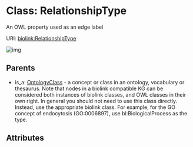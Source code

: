 
# Class: RelationshipType


An OWL property used as an edge label

URI: [biolink:RelationshipType](https://w3id.org/biolink/vocab/RelationshipType)


![img](http://yuml.me/diagram/nofunky;dir:TB/class/[OntologyClass]^-[RelationshipType],[OntologyClass])

## Parents

 *  is_a: [OntologyClass](OntologyClass.md) - a concept or class in an ontology, vocabulary or thesaurus. Note that nodes in a biolink compatible KG can be considered both instances of biolink classes, and OWL classes in their own right. In general you should not need to use this class directly. Instead, use the appropriate biolink class. For example, for the GO concept of endocytosis (GO:0006897), use bl:BiologicalProcess as the type.

## Attributes

